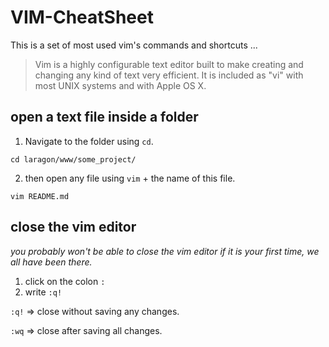 # VIM-CheatSheet
This is a set of most used vim's commands and shortcuts ... 
>Vim is a highly configurable text editor built to make creating and changing any kind of text very efficient. It is included as "vi" with most UNIX systems and with Apple OS X.



## open a text file inside a folder
1. Navigate to the folder using `cd`.
```
cd laragon/www/some_project/
```
2. then open any file using `vim` + the name of this file.
```
vim README.md
```
## close the vim editor
*you probably won't be able to close the vim editor if it is your first time, we all have been there.*

1. click on the colon `:`
2. write `:q!`

`:q!` => close without saving any changes.

`:wq` => close after saving all changes.



